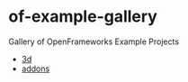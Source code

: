 # of-example-gallery
Gallery of OpenFrameworks Example Projects

- [3d](3d/README.md)
- [addons](addons/README.md)